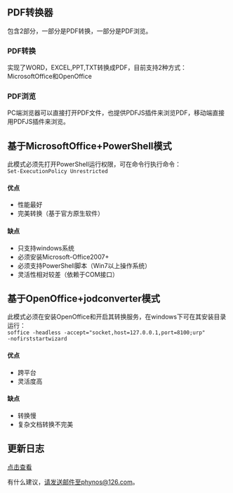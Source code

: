 ## PDF转换器
包含2部分，一部分是PDF转换，一部分是PDF浏览。  

### PDF转换
实现了WORD，EXCEL,PPT,TXT转换成PDF，目前支持2种方式：MicrosoftOffice和OpenOffice

### PDF浏览
PC端浏览器可以直接打开PDF文件，也提供PDFJS插件来浏览PDF，移动端直接用PDFJS插件来浏览。  


## 基于MicrosoftOffice+PowerShell模式  
此模式必须先打开PowerShell运行权限，可在命令行执行命令：  
<code>Set-ExecutionPolicy Unrestricted</code>
#### 优点
- 性能最好
- 完美转换（基于官方原生软件）

#### 缺点
- 只支持windows系统
- 必须安装Microsoft-Office2007+
- 必须支持PowerShell脚本（Win7以上操作系统）
- 灵活性相对较差（依赖于COM接口）

## 基于OpenOffice+jodconverter模式
此模式必须在安装OpenOffice和开启其转换服务，在windows下可在其安装目录运行：  
<code>soffice -headless -accept="socket,host=127.0.0.1,port=8100;urp" -nofirststartwizard</code>
#### 优点
- 跨平台
- 灵活度高

#### 缺点
- 转换慢
- 复杂文档转换不完美

## 更新日志
[点击查看](UPDATE.md)  

有什么建议，请发送邮件至phynos@126.com。